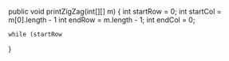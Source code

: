 public void printZigZag(int[][] m) {
    int startRow = 0;
    int startCol = m[0].length - 1
    int endRow = m.length - 1;
    int endCol = 0;
    
    while (startRow 
}